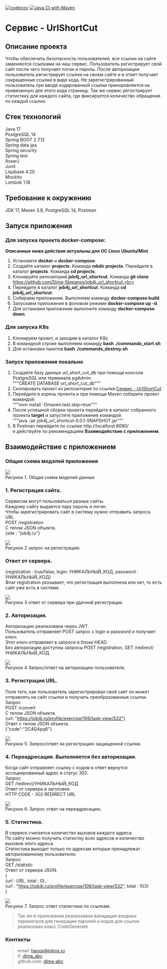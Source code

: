 [![codecov](https://codecov.io/gh/dima-abc/job4j_url_shortcut/branch/master/graph/badge.svg?token=Qo0v6uulOf)](https://codecov.io/gh/dima-abc/job4j_url_shortcut)
[![Java CI with Maven](https://github.com/dima-abc/job4j_url_shortcut/actions/workflows/maven.yml/badge.svg)](https://github.com/dima-abc/job4j_url_shortcut/actions/workflows/maven.yml)

# Сервис - UrlShortCut

## Описание проекта
Чтобы обеспечить безопасность пользователей, все ссылки на сайте заменяются ссылками на наш сервис.
Пользователь регистрирует свой сайт после чего получает логин и пароль.
После авторизации пользователь регистрирует ссылки на своем сайте и в ответ получает сокращенные ссылки в виде кода.
Не зарегистрированный пользователь при вводе кодированной ссылки приноровляется на привязанную для этого кода страницу.
Так же сервис регистрирует статистику для каждого сайта, где фиксируется количество обращения по каждой ссылки.

## Стек технологий
Java 17 <br>
PostgreSQL 14 <br>
Spring BOOT 2.7.12 <br>
Spring data jpa <br>
Spring security <br>
Spring test <br>
AsserJ <br>
Junit <br>
Liqubase 4.20 <br>
Mockito <br>
Lombok 1.18 <br>

## Требование к окружению
JDK 17, Maven 3.8, PostgreSQL 14, Postman <br>

## Запуск приложения

### Для запуска проекта docker-compose:
<b> Описанные ниже действия актуальны для ОС Linux Ubuntu/Mint </b><br>
1. Установите <b>docker</b> и <b>docker-compose</b>.<br>
2. Создайте каталог <b>projects</b>. Команда <b>mkdir projects</b>. Перейдите в каталог <b>projects</b>. Команда <b>cd projects</b>.<br>
3. Клонируйте репозиторий <b>job4j_url_shortcut</b>. Команда <b>git clone</b> https://github.com/Dima-Stepanov/job4j_url_shortcut.<br>
4. Перейдите в каталог <b>job4j_url_shortcut</b>. Команда <b>cd job4j_url_shortcut</b>. <br>
5. Собираем приложения. Выполняем команду <b>docker-compose build</b>.<br>
6. Запускаем приложения в фоновом режиме <b>docker-compose up -d</b>.<br>
7. Для остановки приложение выполните команду <b>docker-compose down</b>.<br>

### Для запуска K8s
1. Клонируем проект, и заходим в каталог K8s </br>
2. В командной строке выполняем команду <b> bash ./commands_start.sh </b>
3. Для остановки пакетов <b> bash ./commands_destroy.sh </b>

### Запуск приложения локально
1. Создайте базу данных url_short_cut_db при помощи консоли PostgreSQL или терминала pgAdmin:<br>
   """CREATE DATABASE url_short_cut_db"""
2. Скопировать проект из репозитория по ссылке:[Сервис - UrlShortCut](git@github.com:Dima-Stepanov/job4j_url_shortcut.git)
3. Перейдите в корень проекта и при помощи Maven соберите проект командой:<br>
   """mvn install -Dmaven.test.skip=true"""
4. После успешной сборки проекта перейдите в каталог собранного проекта <b>target</b> и запустите приложение
   командой:<br>
   """java -jar job4j_url_shortcut-0.0.1-SNAPSHOT.jar"""
5. В Postman перейдите по ссылке http://localhost:8080/ <br>
    и действуйте по рекомендациям **Взаимодействие с приложением**. 

## Взаимодействие с приложением

### Общая схема модэлей приложения

![](img/sheme_dependse.jpg) <br>
Рисунок 1. Общая схема моделей данных <br>

### 1. Регистрация сайта.
Сервисом могут пользоваться разные сайты.<br>
Каждому сайту выдается пару пароль и логин.<br>
Чтобы зарегистрировать сайт в систему нужно отправить запроса.<br>
URL <br>
POST /registration <br>
C телом JSON объекта. <br>
{site : "job4j.ru"} <br>

![](img/POST_REGISTRATION.jpg) <br>
Рисунок 2 запрос на регистрацию.<br>

### Ответ от сервера.
{registration : true/false, login: УНИКАЛЬНЫЙ_КОД, password : УНИКАЛЬНЫЙ_КОД} <br>
Флаг registration указывает, что регистрация выполнена или нет, то есть сайт уже есть в системе. <br>

![](img/RECUEST_REGISTRATION.jpg) <br>
Рисунок 3 ответ от сервера при удачной регистрации.<br>

### 2. Авторизация.
Авторизацию реализована через JWT.<br>
Пользователь отправляет POST запрос с login и password и получает ключ.<br>
Этот ключ отправляет в запросе в блоке HEAD.<br>
Без авторизации доступны запросы POST /registration, GET /redirect/УНИКАЛЬНЫЙ_КОД.<br>

![](img/POST_LOGIN.jpg) <br>
Рисунок 4 Запрос/ответ на авторизацию пользователя. <br>

### 3. Регистрация URL.
Поле того, как пользователь зарегистрировал свой сайт он может отправлять на сайт ссылки и получать преобразованные
ссылки.  <br>
Запрос  <br>
POST /convert  <br>
C телом JSON объекта.  <br>
{url: "https://job4j.ru/profile/exercise/106/task-view/532"}  <br>
Ответ с телом JSON объекта.  <br>
{"code":"2C4Q4pq6"}  <br>

![](img/POST_CONVERT.jpg) <br>
Рисунок 5. Запрос/ответ на регистрацию защищенной ссылки.<br>

### 4. Переадресация. Выполняется без авторизации.
Когда сайт отправляет ссылку с кодом в ответ вернутся ассоциированный адрес и статус 302.<br>
Запрос <br>
GET /redirect/УНИКАЛЬНЫЙ_КОД <br>
Ответ от сервера в заголовке. <br>
HTTP CODE - 302 REDIRECT URL <br>

![](img/GET_REDIRECT.jpg) <br>
Рисунок 6. Запрос ответ на переадресацию. <br>

### 5. Статистика.
В сервисе считается количество вызовов каждого адреса. <br>
По сайту можно получить статистку всех адресов и количество вызовов этого адреса. <br>
Статистика выходит только по адресам которые пренадлежат авторизованному пользователю. <br>
Запрос <br>
GET /statistic <br>
Ответ от сервера JSON. <br>
{ <br>
{url : URL, total : 0}, <br>
{url : "https://job4j.ru/profile/exercise/106/task-view/532", total : 103} <br>
} <br>

![](img/GET_STATISTIC.jpg) <br>
Рисунок 7. Запрос ответ статистики по ссылкам. <br>

>Так же в приложении реализована валидация входных параметров
для генерации паролей и кодов для ссылок реализован класс CodeGenerate


### Контакты

> email: [haoos@inbox.ru](mailto:haoos@inbox.ru) <br>
> tl: [dima_abc](https://t.me/dima_abc) <br>
> github.com: [dima-abc](https://github.com/dima-abc)
